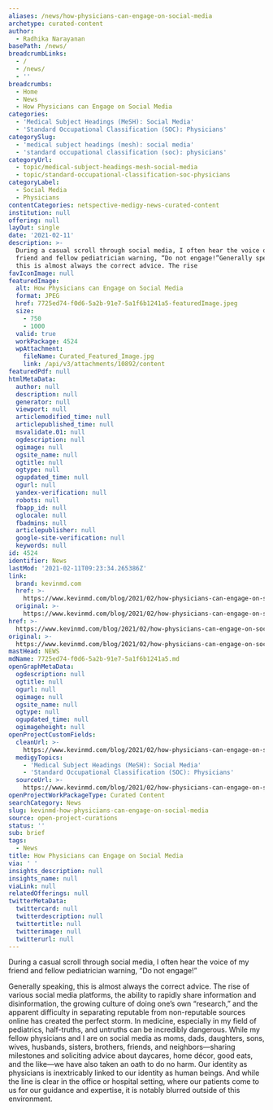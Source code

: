 ```yaml
---
aliases: /news/how-physicians-can-engage-on-social-media
archetype: curated-content
author:
  - Radhika Narayanan
basePath: /news/
breadcrumbLinks:
  - /
  - /news/
  - ''
breadcrumbs:
  - Home
  - News
  - How Physicians can Engage on Social Media
categories:
  - 'Medical Subject Headings (MeSH): Social Media'
  - 'Standard Occupational Classification (SOC): Physicians'
categorySlug:
  - 'medical subject headings (mesh): social media'
  - 'standard occupational classification (soc): physicians'
categoryUrl:
  - topic/medical-subject-headings-mesh-social-media
  - topic/standard-occupational-classification-soc-physicians
categoryLabel:
  - Social Media
  - Physicians
contentCategories: netspective-medigy-news-curated-content
institution: null
offering: null
layOut: single
date: '2021-02-11'
description: >-
  During a casual scroll through social media, I often hear the voice of my
  friend and fellow pediatrician warning, “Do not engage!”Generally speaking,
  this is almost always the correct advice. The rise
favIconImage: null
featuredImage:
  alt: How Physicians can Engage on Social Media
  format: JPEG
  href: 7725ed74-f0d6-5a2b-91e7-5a1f6b1241a5-featuredImage.jpeg
  size:
    - 750
    - 1000
  valid: true
  workPackage: 4524
  wpAttachment:
    fileName: Curated_Featured_Image.jpg
    link: /api/v3/attachments/10892/content
featuredPdf: null
htmlMetaData:
  author: null
  description: null
  generator: null
  viewport: null
  articlemodified_time: null
  articlepublished_time: null
  msvalidate.01: null
  ogdescription: null
  ogimage: null
  ogsite_name: null
  ogtitle: null
  ogtype: null
  ogupdated_time: null
  ogurl: null
  yandex-verification: null
  robots: null
  fbapp_id: null
  oglocale: null
  fbadmins: null
  articlepublisher: null
  google-site-verification: null
  keywords: null
id: 4524
identifier: News
lastMod: '2021-02-11T09:23:34.265386Z'
link:
  brand: kevinmd.com
  href: >-
    https://www.kevinmd.com/blog/2021/02/how-physicians-can-engage-on-social-media.html
  original: >-
    https://www.kevinmd.com/blog/2021/02/how-physicians-can-engage-on-social-media.html
href: >-
  https://www.kevinmd.com/blog/2021/02/how-physicians-can-engage-on-social-media.html
original: >-
  https://www.kevinmd.com/blog/2021/02/how-physicians-can-engage-on-social-media.html
mastHead: NEWS
mdName: 7725ed74-f0d6-5a2b-91e7-5a1f6b1241a5.md
openGraphMetaData:
  ogdescription: null
  ogtitle: null
  ogurl: null
  ogimage: null
  ogsite_name: null
  ogtype: null
  ogupdated_time: null
  ogimageheight: null
openProjectCustomFields:
  cleanUrl: >-
    https://www.kevinmd.com/blog/2021/02/how-physicians-can-engage-on-social-media.html
  medigyTopics:
    - 'Medical Subject Headings (MeSH): Social Media'
    - 'Standard Occupational Classification (SOC): Physicians'
  sourceUrl: >-
    https://www.kevinmd.com/blog/2021/02/how-physicians-can-engage-on-social-media.html
openProjectWorkPackageType: Curated Content
searchCategory: News
slug: kevinmd-how-physicians-can-engage-on-social-media
source: open-project-curations
status: ''
sub: brief
tags:
  - News
title: How Physicians can Engage on Social Media
via: ' '
insights_description: null
insights_name: null
viaLink: null
relatedOfferings: null
twitterMetaData:
  twittercard: null
  twitterdescription: null
  twittertitle: null
  twitterimage: null
  twitterurl: null
---
```

<p>During a casual scroll through social media, I often hear the voice of my friend and fellow pediatrician warning, “Do not engage!”</p><p>Generally speaking, this is almost always the correct advice. The rise of various social media platforms, the ability to rapidly share information and disinformation, the growing culture of doing one’s own “research,” and the apparent difficulty in separating reputable from non-reputable sources online has created the perfect storm. In medicine, especially in my field of pediatrics, half-truths, and untruths can be incredibly dangerous. While my fellow physicians and I are on social media as moms, dads, daughters, sons, wives, husbands, sisters, brothers, friends, and neighbors—sharing milestones and soliciting advice about daycares, home décor, good eats, and the like—we have also taken an oath to do no harm. Our identity as physicians is inextricably linked to our identity as human beings. And while the line is clear in the office or hospital setting, where our patients come to us for our guidance and expertise, it is notably blurred outside of this environment.</p>